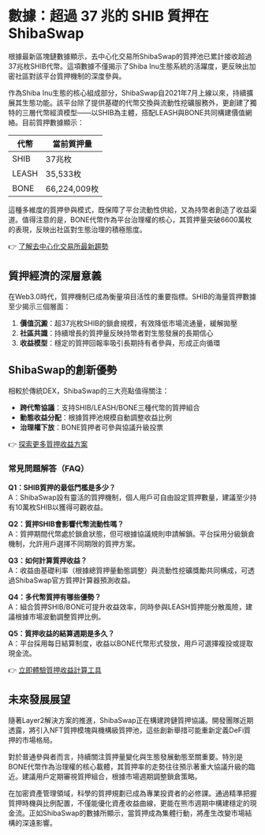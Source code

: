 # 數據：超過 37 兆的 SHIB 質押在ShibaSwap

根據最新區塊鏈數據顯示，去中心化交易所ShibaSwap的質押池已累計接收超過37兆枚SHIB代幣。這項數據不僅揭示了Shiba Inu生態系統的活躍度，更反映出加密社區對該平台質押機制的深度參與。

作為Shiba Inu生態的核心組成部分，ShibaSwap自2021年7月上線以來，持續擴展其生態功能。該平台除了提供基礎的代幣交換與流動性挖礦服務外，更創建了獨特的三層代幣經濟模型——以SHIB為主體，搭配LEASH與BONE共同構建價值網絡。目前質押數據顯示：

| 代幣   | 當前質押量       |
|--------|------------------|
| SHIB   | 37兆枚           |
| LEASH  | 35,533枚         |
| BONE   | 66,224,009枚     |

這種多維度的質押參與模式，既保障了平台流動性供給，又為持幣者創造了收益渠道。值得注意的是，BONE代幣作為平台治理權的核心，其質押量突破6600萬枚的表現，反映出社區對生態治理的積極態度。

👉 [了解去中心化交易所最新趨勢](https://bit.ly/okx_welcome)

## 質押經濟的深層意義
在Web3.0時代，質押機制已成為衡量項目活性的重要指標。SHIB的海量質押數據至少揭示三個層面：
1. **價值沉澱**：超37兆枚SHIB的鎖倉規模，有效降低市場流通量，緩解拋壓
2. **社區共識**：持續增長的質押量反映持幣者對生態發展的長期信心
3. **收益模型**：穩定的質押回報率吸引長期持有者參與，形成正向循環

## ShibaSwap的創新優勢
相較於傳統DEX，ShibaSwap的三大亮點值得關注：
- **跨代幣協議**：支持SHIB/LEASH/BONE三種代幣的質押組合
- **動態收益分配**：根據質押池規模自動調整收益比例
- **治理權下放**：BONE質押者可參與協議升級投票

👉 [探索更多質押收益方案](https://bit.ly/okx_welcome)

### 常見問題解答（FAQ）
**Q1：SHIB質押的最低門檻是多少？**  
A：ShibaSwap設有靈活的質押機制，個人用戶可自由設定質押數量，建議至少持有10萬枚SHIB以獲得可觀收益。

**Q2：質押SHIB會影響代幣流動性嗎？**  
A：質押期間代幣處於鎖倉狀態，但可根據協議規則申請解鎖。平台採用分級鎖倉機制，允許用戶選擇不同期限的質押方案。

**Q3：如何計算質押收益？**  
A：收益由基礎利率（根據總質押量動態調整）與流動性挖礦獎勵共同構成，可透過ShibaSwap官方質押計算器預測收益。

**Q4：多代幣質押有哪些優勢？**  
A：組合質押SHIB/BONE可提升收益效率，同時參與LEASH質押能分散風險，建議根據市場波動調整質押比例。

**Q5：質押收益的結算週期是多久？**  
A：平台採用每日結算制度，收益以BONE代幣形式發放，用戶可選擇複投或提取現金流。

👉 [立即體驗質押收益計算工具](https://bit.ly/okx_welcome)

## 未來發展展望
隨著Layer2解決方案的推進，ShibaSwap正在構建跨鏈質押協議。開發團隊近期透露，將引入NFT質押模塊與機構級質押池，這些創新舉措可能重新定義DeFi質押的市場格局。

對於普通參與者而言，持續關注質押量變化與生態發展動態至關重要。特別是BONE代幣作為治理權的核心載體，其質押率的走勢往往預示著重大協議升級的臨近。建議用戶定期審視質押組合，根據市場週期調整鎖倉策略。

在加密資產管理領域，科學的質押規劃已成為專業投資者的必修課。通過精準把握質押時機與比例配置，不僅能優化資產收益曲線，更能在熊市週期中構建穩定的現金流。正如ShibaSwap的數據所顯示，當質押成為集體行動，將產生改變市場結構的深遠影響。